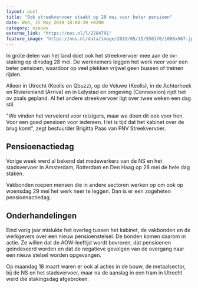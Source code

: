 ```yaml
---
layout: post
title: "Ook streekvervoer staakt op 28 mei voor beter pensioen"
date: Wed, 15 May 2019 18:08:39 +0200
category: nieuws
externe_link: "https://nos.nl/l/2284791"
feature_image: "https://nos.nl/data/image/2019/05/15/550170/1008x567.jpg"
---
```


<p>In grote delen van het land doet ook het streekvervoer mee aan de ov-staking op dinsdag 28 mei. De werknemers leggen het werk neer voor een beter pensioen, waardoor op veel plekken vrijwel geen bussen of treinen rijden.</p>
<p>Alleen in Utrecht (Keolis en Qbuzz), op de Veluwe (Keolis), in de Achterhoek en Rivierenland (Arriva) en in Lelystad en omgeving (Connexxion) rijdt het ov zoals gepland. Al het andere streekvervoer ligt over twee weken een dag stil.</p>
<p>"We vinden het vervelend voor reizigers, maar we doen dit ook voor hen. Voor een goed pensioen voor iedereen. Het is tijd dat het kabinet over de brug komt", zegt bestuurder Brigitta Paas van FNV Streekvervoer.</p>
<h2>Pensioenactiedag</h2>
<p>Vorige week werd al bekend dat medewerkers van de NS en het stadsvervoer in Amsterdam, Rotterdam en Den Haag op 28 mei de hele dag staken.</p>
<p>Vakbonden roepen mensen die in andere sectoren werken op om ook op woensdag 29 mei het werk neer te leggen. Dan is er een zogeheten pensioenactiedag.</p>
<h2>Onderhandelingen</h2>
<p>Eind vorig jaar mislukte het overleg tussen het kabinet, de vakbonden en de werkgevers over een nieuw pensioenstelsel. De bonden komen daarom in actie. Ze willen dat de AOW-leeftijd wordt bevroren, dat pensioenen geïndexeerd worden en dat de negatieve gevolgen van de overgang naar een nieuw stelsel worden opgevangen.</p>
<p>Op maandag 18 maart waren er ook al acties in de bouw, de metaalsector, bij de NS en het stadsvervoer, maar na de aanslag in een tram in Utrecht werd die stakingsdag afgebroken.</p>
